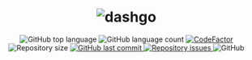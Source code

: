 <h1 align="center">
    <img alt="dashgo" src="https://res.cloudinary.com/felipesanderp/image/upload/v1645404914/readme_logos/logo-dashgo_agv9se.svg" />
    <br>
</h1>

<p align="center">
  <img alt="GitHub top language" src="https://img.shields.io/github/languages/top/felipesanderp/dashgo.svg">

  <img alt="GitHub language count" src="https://img.shields.io/github/languages/count/felipesanderp/dashgo.svg">
  
   <a href="https://www.codefactor.io/repository/github/felipesanderp/dashgo">
     <img src="https://www.codefactor.io/repository/github/felipesanderp/dashgo/badge"  alt="CodeFactor" />
   </a>
  
  <img alt="Repository size" src="https://img.shields.io/github/repo-size/felipesanderp/dashgo.svg">
  <a href="https://github.com/felipesanderp/dashgo/commits/">
    <img alt="GitHub last commit" src="https://img.shields.io/github/last-commit/felipesanderp/dashgo.svg">
  </a>

  <a href="https://github.com/felipesanderp/dashgo/issues">
    <img alt="Repository issues" src="https://img.shields.io/github/issues/felipesanderp/dashgo.svg">
  </a>
    
  <img alt="GitHub" src="https://img.shields.io/github/license/felipesanderp/dashgo">
   
</p>
